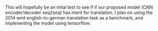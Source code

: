 This will hopefully be an inital test to see if if our proposed model (CNN encoder/decoder seq2seq) has merit for translation. I plan on using the 2014 wmt english-to-german translation task as a benchmark, and implenenting the model using tensorflow. 
